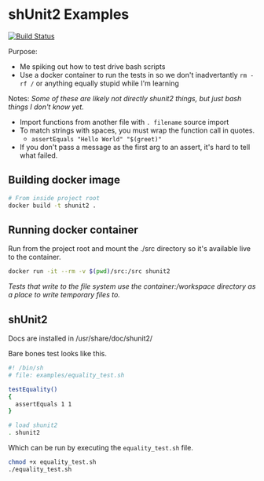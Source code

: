 # shUnit2 Examples

[![Build Status](https://travis-ci.org/ckuhn203/shunit2Examples.svg?branch=master)](https://travis-ci.org/ckuhn203/shunit2Examples)

Purpose:

 - Me spiking out how to test drive bash scripts
 - Use a docker container to run the tests in so we don't inadvertantly `rm -rf /` or anything equally stupid while I'm learning

Notes:
*Some of these are likely not directly shunit2 things, but just bash things I don't know yet.*

 - Import functions from another file with `. filename` source import
 - To match strings with spaces, you must wrap the function call in quotes.
   * `assertEquals "Hello World" "$(greet)"`
 - If you don't pass a message as the first arg to an assert, it's hard to tell what failed.

## Building docker image

```bash
# From inside project root
docker build -t shunit2 .
```

## Running docker container

Run from the project root and mount the ./src directory so it's available live to the container.

```bash
docker run -it --rm -v $(pwd)/src:/src shunit2
```

*Tests that write to the file system use the container:/workspace directory as a place to write temporary files to.*

## shUnit2

Docs are installed in /usr/share/doc/shunit2/

Bare bones test looks like this.

```bash
#! /bin/sh
# file: examples/equality_test.sh

testEquality()
{
  assertEquals 1 1
}

# load shunit2
. shunit2
```

Which can be run by executing the `equality_test.sh` file.

```bash
chmod +x equality_test.sh
./equality_test.sh
```

